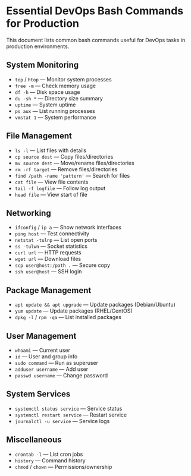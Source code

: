 # Essential DevOps Bash Commands for Production

This document lists common bash commands useful for DevOps tasks in production environments.

## System Monitoring
- `top` / `htop` — Monitor system processes
- `free -m` — Check memory usage
- `df -h` — Disk space usage
- `du -sh *` — Directory size summary
- `uptime` — System uptime
- `ps aux` — List running processes
- `vmstat 1` — System performance

## File Management
- `ls -l` — List files with details
- `cp source dest` — Copy files/directories
- `mv source dest` — Move/rename files/directories
- `rm -rf target` — Remove files/directories
- `find /path -name 'pattern'` — Search for files
- `cat file` — View file contents
- `tail -f logfile` — Follow log output
- `head file` — View start of file

## Networking
- `ifconfig` / `ip a` — Show network interfaces
- `ping host` — Test connectivity
- `netstat -tulnp` — List open ports
- `ss -tulwn` — Socket statistics
- `curl url` — HTTP requests
- `wget url` — Download files
- `scp user@host:/path .` — Secure copy
- `ssh user@host` — SSH login

## Package Management
- `apt update && apt upgrade` — Update packages (Debian/Ubuntu)
- `yum update` — Update packages (RHEL/CentOS)
- `dpkg -l` / `rpm -qa` — List installed packages

## User Management
- `whoami` — Current user
- `id` — User and group info
- `sudo command` — Run as superuser
- `adduser username` — Add user
- `passwd username` — Change password

## System Services
- `systemctl status service` — Service status
- `systemctl restart service` — Restart service
- `journalctl -u service` — Service logs

## Miscellaneous
- `crontab -l` — List cron jobs
- `history` — Command history
- `chmod` / `chown` — Permissions/ownership 